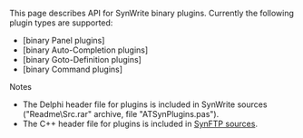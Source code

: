 This page describes API for SynWrite binary plugins.
Currently the following plugin types are supported:

- [binary Panel plugins]
- [binary Auto-Completion plugins]
- [binary Goto-Definition plugins]
- [binary Command plugins]

Notes

- The Delphi header file for plugins is included in SynWrite sources ("Readme\\Src.rar" archive, file "ATSynPlugins.pas").  
- The C++ header file for plugins is included in [SynFTP sources](https://sourceforge.net/projects/synwrite-addons/files/BinaryPlugins/).
